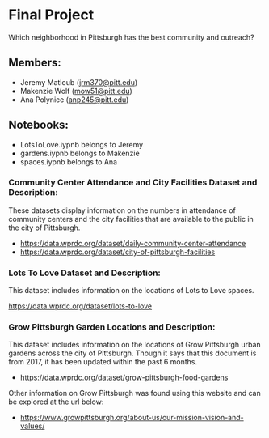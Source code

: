 # Final Project
Which neighborhood in Pittsburgh has the best community and outreach?

## Members:
- Jeremy Matloub (jrm370@pitt.edu)
- Makenzie Wolf (mow51@pitt.edu) 
- Ana Polynice (anp245@pitt.edu)

## Notebooks:
- LotsToLove.iypnb belongs to Jeremy
- gardens.iypnb belongs to Makenzie
- spaces.iypnb belongs to Ana

### Community Center Attendance and City Facilities Dataset and Description:
These datasets display information on the numbers in attendance of community centers and the city facilities that are available to the public in the city of Pittsburgh.

- https://data.wprdc.org/dataset/daily-community-center-attendance
- https://data.wprdc.org/dataset/city-of-pittsburgh-facilities

### Lots To Love Dataset and Description:
This dataset includes information on the locations of Lots to Love spaces.

https://data.wprdc.org/dataset/lots-to-love

### Grow Pittsburgh Garden Locations and Description:
This dataset includes information on the locations of Grow Pittsburgh urban gardens across the city of Pittsburgh. Though it says that this document is from 2017, it has been updated within the past 6 months.

- https://data.wprdc.org/dataset/grow-pittsburgh-food-gardens

Other information on Grow Pittsburgh was found using this website and can be explored at the url below:
- https://www.growpittsburgh.org/about-us/our-mission-vision-and-values/
